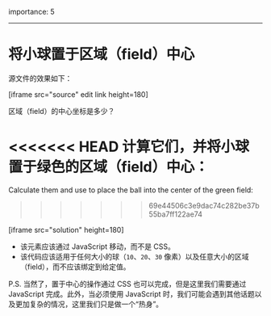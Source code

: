 importance: 5

---

# 将小球置于区域（field）中心

源文件的效果如下：

[iframe src="source" edit link height=180]

区域（field）的中心坐标是多少？

<<<<<<< HEAD
计算它们，并将小球置于绿色的区域（field）中心：
=======
Calculate them and use to place the ball into the center of the green field:
>>>>>>> 69e44506c3e9dac74c282be37b55ba7ff122ae74

[iframe src="solution" height=180]

- 该元素应该通过 JavaScript 移动，而不是 CSS。
- 该代码应该适用于任何大小的球（`10`、`20`、`30` 像素）以及任意大小的区域（field），而不应该绑定到给定值。

P.S. 当然了，置于中心的操作通过 CSS 也可以完成，但是这里我们需要通过 JavaScript 完成。此外，当必须使用 JavaScript 时，我们可能会遇到其他话题以及更加复杂的情况，这里我们只是做一个“热身”。
